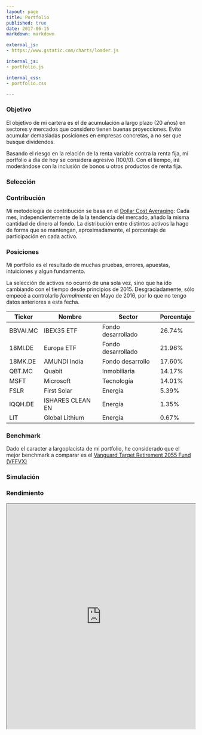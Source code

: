```yaml
---
layout: page
title: Portfolio
published: true
date: 2017-06-15
markdown: markdown

external_js:
- https://www.gstatic.com/charts/loader.js

internal_js:
- portfolio.js

internal_css:
- portfolio.css

---
```

### Objetivo
El objetivo de mi cartera es el de acumulación a largo plazo (20 años) en sectores y mercados que considero tienen buenas proyecciones. Evito acumular demasiadas posiciones en empresas concretas, a no ser que busque dividendos.

Basando el riesgo en la relación de la renta variable contra la renta fija, mi portfolio a día de hoy se considera agresivo (100/0). Con el tiempo, irá moderándose con la inclusión de bonos u otros productos de renta fija.

### Selección

### Contribución
Mi metodología de contribución se basa en el [Dollar Cost Averaging](https://en.wikipedia.org/wiki/Dollar_cost_averaging): Cada mes, independientemente de la la tendencia del mercado, añado la misma cantidad de dinero al fondo. La distribución entre distintos activos la hago de forma que se mantengan, aproximadamente, el porcentaje de participación en cada activo.


### Posiciones

Mi portfolio es el resultado de muchas pruebas, errores, apuestas, intuiciones y algun fundamento. 

La selección de activos no ocurrió de una sola vez, sino que ha ido cambiando con el tiempo desde principios de 2015. Desgraciadamente, sólo empecé a controlarlo _formalmente_ en Mayo de 2016, por lo que no tengo datos anteriores a esta fecha.

| Ticker | Nombre  | Sector | Porcentaje |
| ------------- | ------------- |------------- | ------------- |
| BBVAI.MC | IBEX35 ETF | Fondo desarrollado  | 26.74% |
| 18MI.DE | Europa ETF | Fondo desarrollado | 21.96% |
| 18MK.DE | AMUNDI India | Fondo desarrollo  | 17.60% |
| QBT.MC| Quabit | Inmobiliaria | 14.17%  |
| MSFT | Microsoft | Tecnología  | 14.01% |
| FSLR | First Solar  | Energía  | 5.39% |
| IQQH.DE | ISHARES CLEAN EN | Energía | 1.35% |
| LIT | Global Lithium | Energía | 0.67% |


### Benchmark
Dado el caracter a largoplacista de mi portfolio, he considerado que el mejor benchmark a comparar es el [Vanguard Target Retirement 2055 Fund (VFFVX)](http://www.morningstar.com/funds/xnas/vffvx/quote.html)
<div id="portfolio-benchmark"></div>

### Simulación
<div id="portfolio-example"></div>

### Rendimiento

<iframe width="100%" height="600" id="google_sheet_portolio_table" src="https://docs.google.com/spreadsheets/d/1lhgSslXFA5jz67MYXHKkkfD3zZplobdGz68X5N5oMLE/pubhtml?gid=1287247841&range=A1:I21&single=true&widget=false&headers=false&chrome=false"></iframe>
